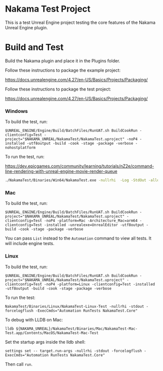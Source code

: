 # Nakama Test Project
This is a test Unreal Engine project testing the core features of the Nakama Unreal Engine plugin.

# Build and Test
Build the Nakama plugin and place it in the Plugins folder.

Follow these instructions to package the example project:

https://docs.unrealengine.com/4.27/en-US/Basics/Projects/Packaging/

Follow these instructions to package the test project:

https://docs.unrealengine.com/4.27/en-US/Basics/Projects/Packaging/

### Windows

To build the test, run:

`$UNREAL_ENGINE/Engine/Build/BatchFiles/RunUAT.sh BuildCookRun -clientconfig=Test -project="$NAKAMA_UNREAL/NakamaTest/NakamaTest.uproject" -noP4 -installed -utf8output -build -cook -stage -package -verbose -nohostplatform`

To run the test, run:

https://dev.epicgames.com/community/learning/tutorials/nZ2e/command-line-rendering-with-unreal-engine-movie-render-queue

```bash
./NakamaTest/Binaries/Win64/NakamaTest.exe -nullrhi  -Log -StdOut -allowStdOutLogVerbosity -Unattended -ExecCmds="Automation RunTests NakamaTest.Core"
```
### Mac

To build the test, run:

`$UNREAL_ENGINE/Engine/Build/BatchFiles/RunUAT.sh BuildCookRun -project="$NAKAMA_UNREAL/NakamaTest/NakamaTest.uproject" -clientconfig=Test -noP4 -platform=Mac -Architecture_Mac=arm64 -clientconfig=Test -installed -unrealexe=UnrealEditor -utf8output -build -cook -stage -package -verbose`


You can pass `List` instead to the `Automation` command to view all tests. It will include engine tests.

### Linux

To build the test, run:

`$UNREAL_ENGINE/Engine/Build/BatchFiles/RunUAT.sh BuildCookRun -project="$NAKAMA_UNREAL/NakamaTest/NakamaTest.uproject" -clientconfig=Test -noP4 -platform=Linux -clientconfig=Test -installed  -utf8output -build -cook -stage -package -verbose`

To run the test:

`NakamaTest/Binaries/Linux/NakamaTest-Linux-Test -nullrhi -stdout -forcelogflush -ExecCmds="Automation RunTests NakamaTest.Core"`

To debug with LLDB on Mac:

`lldb ${NAKAMA_UNREAL}/NakamaTest/Binaries/Mac/NakamaTest-Mac-Test.app/Contents/MacOS/NakamaTest-Mac-Test`

Set the startup args inside the lldb shell:

`settings set -- target.run-args -nullrhi -stdout -forcelogflush -ExecCmds="Automation RunTests NakamaTest.Core"`

Then call `run`.
